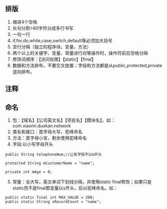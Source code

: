 ## 排版
1. 缩进4个空格
2. 长句分割>80字符分成多行书写
3. 一句一行
4. if,for,do,while,case,switch,default等必须加大括号
5. 空行分隔（独立的程序块，变量，方法）
6. 两个以上的关键字、变量、常量进行对等操作时，操作符前后空格分隔
7. 修饰词顺序：【访问权限】【static】【final】
8. 数据和方法排布，不要交叉放置；字段和方法都是从public,protected,private竖向排布。


## 注释


## 命名
1. 包：【域名】【公司英文名】【项目名】【模块名】，如：com.xiaomi.duokan.network
2. 类名和接口：首字母大写，驼峰命名
3. 方法：首字母小宝，剩余使用驼峰命名
4. 字段:以小写字母开头
```
public String telephoneNum;//公有字段不以m开头

protected String mCustomerName = "name";

private int mAge = 0;
```

5. 常量：全大写，英文单词下划线分隔，并使用static final修饰；如果只是static而不是final那变量以s开头，后以驼峰命名。如：
```
public static final int MAX_VALUE = 200;
public static String sRecordCount = "name";
```





























